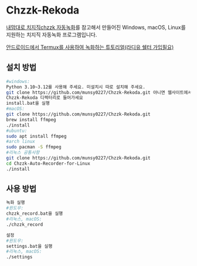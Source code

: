 #  Chzzk-Rekoda
[내맘대로 치지직chzzk 자동녹화](https://gall.dcinside.com/stellive/1150701)를 참고해서 만들어진 Windows, macOS, Linux를 지원하는 치지직 자동녹화 프로그램입니다.

[안드로이드에서 Termux를 사용하여 녹화하는 튜토리얼(라디유 쉘터 가입필요)](https://shelter.id/radiyu5/id/419644)

## 설치 방법
```bash
#windows:
Python 3.10~3.12를 사용해 주세요. 미설치시 따로 설치해 주세요.
git clone https://github.com/munsy0227/Chzzk-Rekoda.git 아니면 웹사이트에서 ZIP 다운로드
Chzzk-Rekoda 디렉터리로 들어가세요
install.bat을 실행
#macOS:
git clone https://github.com/munsy0227/Chzzk-Rekoda.git
brew install ffmpeg
./install
#ubuntu:
sudo apt install ffmpeg
#arch linux
sudo pacman -S ffmpeg
#리눅스 공통사항
git clone https://github.com/munsy0227/Chzzk-Rekoda.git
cd Chzzk-Auto-Recorder-for-Linux
./install
```

## 사용 방법
```bash
녹화 실행
#윈도우:
chzzk_record.bat을 실행
#리눅스, macOS:
./chzzk_record

설정
#윈도우:
settings.bat을 실행
#리눅스, macOS:
./settings
```
